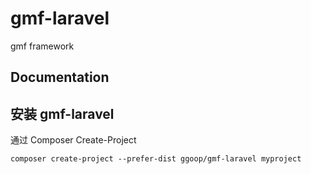 # gmf-laravel
gmf framework
## Documentation


## 安装 gmf-laravel
通过 Composer Create-Project
```shell
composer create-project --prefer-dist ggoop/gmf-laravel myproject
```
